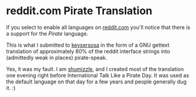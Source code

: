 reddit.com Pirate Translation
=============================

If you select to enable all languages on [reddit.com](http://reddit.com/) you'll notice that there is a support for the *Pirate* language.

This is what I submitted to [keysersosa](http://www.reddit.com/user/keysersosa) in the form of a GNU gettext translation of approximately 80% of the reddit interface strings into (admittedly weak in places) pirate-speak.

Yes, it was my fault. I am [shumizzle](http://www.reddit.com/user/shumizzle), and I created most of the translation one evening right before International Talk Like a Pirate Day. It was used as the default language on that day for a few years and people generally dug it. :)